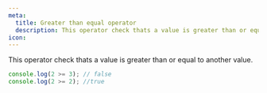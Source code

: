 ```yaml
---
meta:
  title: Greater than equal operator
  description: This operator check thats a value is greater than or equal to another value.
icon:
---
```


This operator check thats a value is greater than or equal to another
value.

```javascript
console.log(2 >= 3); // false
console.log(2 >= 2); //true
```
